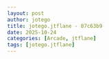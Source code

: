 ```yaml
---
layout: post
author: jotego
title: jotego.jtflane - 87c63b9
date: 2025-10-24
categories: [Arcade, jtflane]
tags: [jotego.jtflane]
---
```


